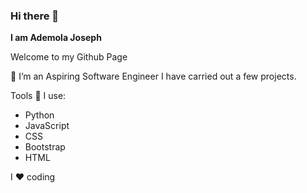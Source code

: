 ### Hi there 👋


**I am Ademola Joseph** 

Welcome to my Github Page

:bust_in_silhouette: I’m an Aspiring Software Engineer 
I have carried out a few projects.

Tools :wrench: I use:
- Python
- JavaScript
- CSS
- Bootstrap
- HTML

I :heart: coding


